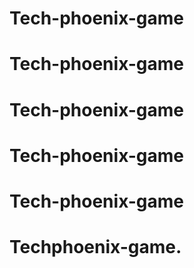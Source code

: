 # Tech-phoenix-game
# Tech-phoenix-game
# Tech-phoenix-game
# Tech-phoenix-game
# Tech-phoenix-game
# Techphoenix-game.
